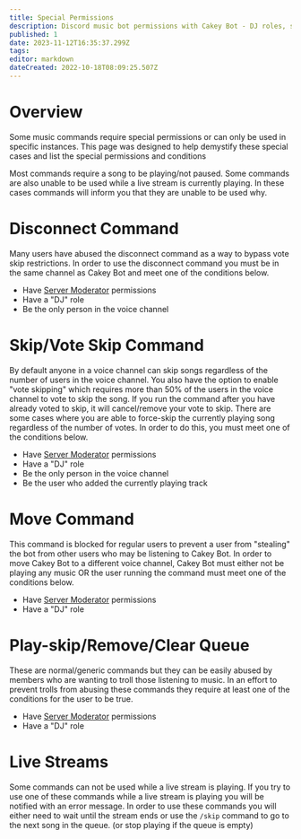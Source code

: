 ```yaml
---
title: Special Permissions
description: Discord music bot permissions with Cakey Bot - DJ roles, skip voting, queue control access. Music permission configuration guide.
published: 1
date: 2023-11-12T16:35:37.299Z
tags: 
editor: markdown
dateCreated: 2022-10-18T08:09:25.507Z
---
```


# Overview

Some music commands require special permissions or can only be used in specific instances. This page was designed to help demystify these special cases and list the special permissions and conditions

Most commands require a song to be playing/not paused. Some commands are also unable to be used while a live stream is currently playing. In these cases commands will inform you that they are unable to be used why.

# Disconnect Command

Many users have abused the disconnect command as a way to bypass vote skip restrictions. In order to use the disconnect command you must be in the same channel as Cakey Bot and meet one of the conditions below.

* Have [Server Moderator](https://cakey.bot/faq.html) permissions
* Have a "DJ" role
* Be the only person in the voice channel

# Skip/Vote Skip Command

By default anyone in a voice channel can skip songs regardless of the number of users in the voice channel. You also have the option to enable "vote skipping" which requires more than 50% of the users in the voice channel to vote to skip the song. If you run the command after you have already voted to skip, it will cancel/remove your vote to skip. There are some cases where you are able to force-skip the currently playing song regardless of the number of votes. In order to do this, you must meet one of the conditions below.

* Have [Server Moderator](https://cakey.bot/faq.html) permissions
* Have a "DJ" role
* Be the only person in the voice channel
* Be the user who added the currently playing track

# Move Command

This command is blocked for regular users to prevent a user from "stealing" the bot from other users who may be listening to Cakey Bot. In order to move Cakey Bot to a different voice channel, Cakey Bot must either not be playing any music OR the user running the command must meet one of the conditions below.

* Have [Server Moderator](https://cakey.bot/faq.html) permissions
* Have a "DJ" role

# Play-skip/Remove/Clear Queue

These are normal/generic commands but they can be easily abused by members who are wanting to troll those listening to music. In an effort to prevent trolls from abusing these commands they require at least one of the conditions for the user to be true.

* Have [Server Moderator](https://cakey.bot/faq.html) permissions
* Have a "DJ" role

# Live Streams

Some commands can not be used while a live stream is playing. If you try to use one of these commands while a live stream is playing you will be notified with an error message. In order to use these commands you will either need to wait until the stream ends or use the `/skip` command to go to the next song in the queue. (or stop playing if the queue is empty)